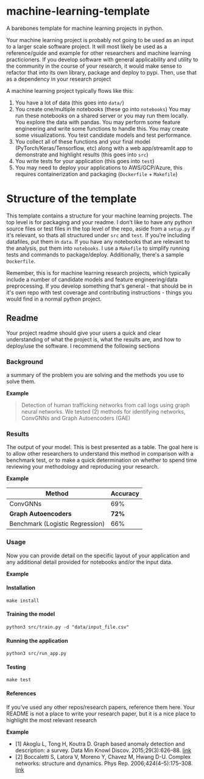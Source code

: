# machine-learning-template
A barebones template for machine learning projects in python.

Your machine learning project is probably not going to be used as an input to a larger scale software project. It will most likely be used as a reference/guide and example for other researchers and machine learning practicioners. If you develop software with general applicability and utility to the community in the course of your research, it would make sense to refactor that into its own library, package and deploy to pypi. Then, use that as a dependency in your research project

A machine learning project typically flows like this:

1. You have a lot of data (this goes into `data/`)
2. You create one/multiple notebooks (these go into `notebooks`) You may run these notebooks on a shared server or you may run them locally. You explore the data with pandas. You may perform some feature engineering and write some functions to handle this. You may create some visualizations. You test candidate models and test performance.
3. You collect all of these functions and your final model (PyTorch/Keras/Tensorflow, etc) along with a web app/streamlit app to demonstrate and highlight results (this goes into `src`)
4. You write tests for your application (this goes into `test`)
5. You may need to deploy your applications to AWS/GCP/Azure, this requires containerization and packaging (`Dockerfile` + `Makefile`)

# Structure of the template
This template contains a structure for your machine learning projects. The top level is for packaging and your readme. I don't like to have any python source files or test files in the top level of the repo, aside from a `setup.py` if it's relevant, so thats all structured under `src` and `test`. If you're including datafiles, put them in `data`. If you have any notebooks that are relevant to the analysis, put them into `notebooks`. I use a `Makefile` to simplify running tests and commands to package/deploy. Additionally, there's a sample `Dockerfile`. 

Remember, this is for machine learning research projects, which typically include a number of candidate models and feature engineering/data preprocessing. If you develop something that's general - that should be in it's own repo with test coverage and contributing instructions - things you would find in a normal python project. 


## Readme
Your project readme should give your users a quick and clear understanding of what the project is, what the results are, and how to deploy/use the software. I recommend the following sections

### Background

a summary of the problem you are solving and the methods you use to solve them.

**Example**


> Detection of human trafficking networks from call logs using graph neural networks. We tested (2) methods for identifying networks, ConvGNNs and Graph Autoencoders (GAE)


### Results

The output of your model. This is best presented as a table. The goal here is to allow other researchers to understand this method in comparison with a benchmark test, or to make a quick determination on whether to spend time reviewing your methodology and reproducing your research.

**Example**

| Method                          | Accuracy |
|---------------------------------|----------|
| ConvGNNs                        | 69%  |
| **Graph Autoencoders**              | **72%**  |
| Benchmark (Logistic Regression) | 66%      |



### Usage
Now you can provide detail on the specific layout of your application and any additional detail provided for notebooks and/or the input data.

**Example**

#### Installation

```
make install
```

#### Training the model

```
python3 src/train.py -d "data/input_file.csv"
```

#### Running the application

```
python3 src/run_app.py
```

#### Testing
```
make test
```


#### References

If you've used any other repos/research papers, reference them here. Your README is not a place to write your research paper, but it is a nice place to highlight the most relevant research

**Example**

- [1] Akoglu L, Tong H, Koutra D. Graph based anomaly detection and description: a survey. Data Min Knowl Discov. 2015;29(3):626–88. [link](https://link.springer.com/article/10.1007/s10618-014-0365-y)
- [2] Boccaletti S, Latora V, Moreno Y, Chavez M, Hwang D-U. Complex networks: structure and dynamics. Phys Rep. 2006;424(4–5):175–308. [link](https://www.sciencedirect.com/science/article/abs/pii/S037015730500462X)
